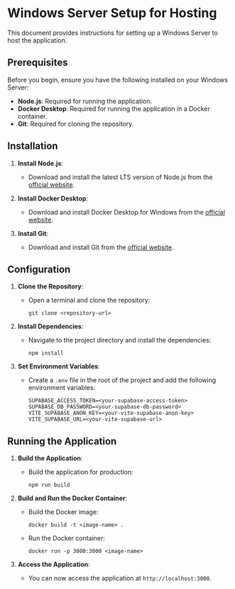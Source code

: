 # Windows Server Setup for Hosting

This document provides instructions for setting up a Windows Server to host the application.

## Prerequisites

Before you begin, ensure you have the following installed on your Windows Server:

- **Node.js**: Required for running the application.
- **Docker Desktop**: Required for running the application in a Docker container.
- **Git**: Required for cloning the repository.

## Installation

1.  **Install Node.js**:
    - Download and install the latest LTS version of Node.js from the [official website](https://nodejs.org/).

2.  **Install Docker Desktop**:
    - Download and install Docker Desktop for Windows from the [official website](https://www.docker.com/products/docker-desktop/).

3.  **Install Git**:
    - Download and install Git from the [official website](https://git-scm.com/).

## Configuration

1.  **Clone the Repository**:
    - Open a terminal and clone the repository:
      ```
      git clone <repository-url>
      ```

2.  **Install Dependencies**:
    - Navigate to the project directory and install the dependencies:
      ```
      npm install
      ```

3.  **Set Environment Variables**:
    - Create a `.env` file in the root of the project and add the following environment variables:
      ```
      SUPABASE_ACCESS_TOKEN=<your-supabase-access-token>
      SUPABASE_DB_PASSWORD=<your-supabase-db-password>
      VITE_SUPABASE_ANON_KEY=<your-vite-supabase-anon-key>
      VITE_SUPABASE_URL=<your-vite-supabase-url>
      ```

## Running the Application

1.  **Build the Application**:
    - Build the application for production:
      ```
      npm run build
      ```

2.  **Build and Run the Docker Container**:
    - Build the Docker image:
      ```
      docker build -t <image-name> .
      ```
    - Run the Docker container:
      ```
      docker run -p 3000:3000 <image-name>
      ```

3.  **Access the Application**:
    - You can now access the application at `http://localhost:3000`.
